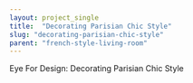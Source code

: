 ```yaml
---
layout: project_single
title:  "Decorating Parisian Chic Style"
slug: "decorating-parisian-chic-style"
parent: "french-style-living-room"
---
```

Eye For Design: Decorating Parisian Chic Style